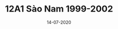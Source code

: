 ---
layout: ampstory
title: 12A1 Sào Nam 1999-2002
date: 14-07-2020
cover:
   title: 12A1 Sào Nam 1999-2002
   subtitle: <h3>A1 Cột mốc 10 năm có gì hot???</h3>
pages: 
 - page-number: 1
   layout: thirds
   top: <h2>Nội dung dự thảo (Bản Draf) chương trình họp mặt. ( © Mr Trim Luu )</h2>
   background: /uploads/stories/000.jpg
   cta:
      link: 
      text: 
 - page-number: 2
   layout: thirds
   top: <h2>A1 đây chứ đâu.. Oai hùng và quành tráng!!</h2>
   background: /uploads/stories/0000.jpg
   cta:
      link: 
      text: 
 - page-number: 3
   layout: thirds
   top: <h2></h2>
   background: /uploads/stories/001.jpg
   cta:
      link: 
      text: 
 - page-number: 4
   layout: thirds
   top: <h2></h2>
   background: /uploads/stories/002.jpg
   cta:
      link: 
      text: 
 - page-number: 5
   layout: thirds
   top: <h2></h2>
   background: /uploads/stories/003.jpg
   cta:
      link: 
      text: 
 - page-number: 6
   layout: thirds
   top: <h2></h2>
   background: /uploads/stories/004.jpg
   cta:
      link: 
      text: 
 - page-number: 7
   layout: thirds
   top: <h2>Gút lại một cái coi..!</h2>
   background: /uploads/stories/005.jpg
   cta:
      link: 
      text: 
 - page-number: 8
   layout: thirds
   top: <h2></h2>
   background: /uploads/stories/006.jpg
   cta:
      link: 
      text: 
 - page-number: 9
   layout: thirds
   top: <h2></h2>
   background: /uploads/stories/007.jpg
   cta:
      link: 
      text: 
 - page-number: 10
   layout: thirds
   top: <h2></h2>
   background: /uploads/stories/008.jpg
   cta:
      link: 
      text: 
 - page-number: 11
   layout: thirds
   top: <h2></h2>
   background: /uploads/stories/009.jpg
   cta:
      link: 
      text: 
 - page-number: 12
   layout: thirds
   top: <h2>Tất cả cùng góp một tay cho chương trình lớn này. Và công tác chuẩn bị chi tiết cho các thành viên đây :</h2>
   background: /uploads/stories/010.jpg
   cta:
      link: 
      text: 
 - page-number: 13
   layout: thirds
   top: <h2></h2>
   background: /uploads/stories/011.jpg
   cta:
      link: 
      text: 
 - page-number: 14
   layout: thirds
   top: <h2>Thơ độc quyền...A1!</h2>
   background: /uploads/stories/012.jpg
   cta:
      link: 
      text: 
 - page-number: 15
   layout: thirds
   top: <h2>Thơ độc quyền...A1! (2)</h2>
   background: /uploads/stories/013.jpg
   cta:
      link: 
      text: 
---
